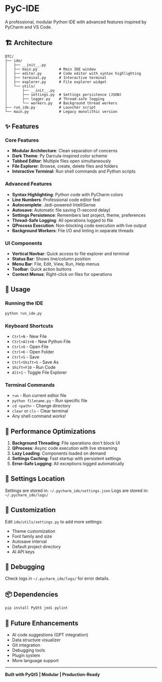 # PyC-IDE

A professional, modular Python IDE with advanced features inspired by PyCharm and VS Code.

## 🏗️ Architecture

```
DTC/
├── ide/
│   ├── __init__.py
│   ├── main.py          # Main IDE window
│   ├── editor.py        # Code editor with syntax highlighting
│   ├── terminal.py      # Interactive terminal
│   ├── explorer.py      # File explorer widget
│   └── utils/
│       ├── __init__.py
│       ├── settings.py  # Settings persistence (JSON)
│       ├── logger.py    # Thread-safe logging
│       └── workers.py   # Background thread workers
├── run_ide.py           # Launcher script
└── main.py              # Legacy monolithic version
```

## ✨ Features

### Core Features
- **Modular Architecture**: Clean separation of concerns
- **Dark Theme**: Py Darcula-inspired color scheme
- **Tabbed Editor**: Multiple files open simultaneously
- **File Explorer**: Browse, create, delete files and folders
- **Interactive Terminal**: Run shell commands and Python scripts

### Advanced Features
- **Syntax Highlighting**: Python code with PyCharm colors
- **Line Numbers**: Professional code editor feel
- **Autocomplete**: Jedi-powered IntelliSense
- **Autosave**: Automatic file saving (1-second delay)
- **Settings Persistence**: Remembers last project, theme, preferences
- **Thread-Safe Logging**: All operations logged to file
- **QProcess Execution**: Non-blocking code execution with live output
- **Background Workers**: File I/O and linting in separate threads

### UI Components
- **Vertical Navbar**: Quick access to file explorer and terminal
- **Status Bar**: Shows line/column position
- **Menu Bar**: File, Edit, View, Run, Help menus
- **Toolbar**: Quick action buttons
- **Context Menus**: Right-click on files for operations

## 🚀 Usage

### Running the IDE

```bash
python run_ide.py
```

### Keyboard Shortcuts

- `Ctrl+N` - New File
- `Ctrl+Alt+N` - New Python File
- `Ctrl+O` - Open File
- `Ctrl+K` - Open Folder
- `Ctrl+S` - Save
- `Ctrl+Shift+S` - Save As
- `Shift+F10` - Run Code
- `Alt+1` - Toggle File Explorer

### Terminal Commands

- `run` - Run current editor file
- `python filename.py` - Run specific file
- `cd <path>` - Change directory
- `clear` or `cls` - Clear terminal
- Any shell command works!

## 🔧 Performance Optimizations

1. **Background Threading**: File operations don't block UI
2. **QProcess**: Async code execution with live streaming
3. **Lazy Loading**: Components loaded on demand
4. **Settings Caching**: Fast startup with persistent settings
5. **Error-Safe Logging**: All exceptions logged automatically

## 📁 Settings Location

Settings are stored in: `~/.pycharm_ide/settings.json`
Logs are stored in: `~/.pycharm_ide/logs/`

## 🎨 Customization

Edit `ide/utils/settings.py` to add more settings:
- Theme customization
- Font family and size
- Autosave interval
- Default project directory
- AI API keys

## 🐛 Debugging

Check logs in `~/.pycharm_ide/logs/` for error details.

## 📦 Dependencies

```bash
pip install PyQt5 jedi pylint
```

## 🔮 Future Enhancements

- AI code suggestions (GPT integration)
- Data structure visualizer
- Git integration
- Debugging tools
- Plugin system
- More language support

---

**Built with PyQt5 | Modular | Production-Ready**
